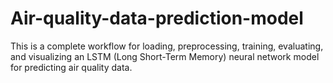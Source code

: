 # Air-quality-data-prediction-model
This is a complete workflow for loading, preprocessing, training, evaluating, and visualizing an LSTM (Long Short-Term Memory) neural network model for predicting air quality data. 
